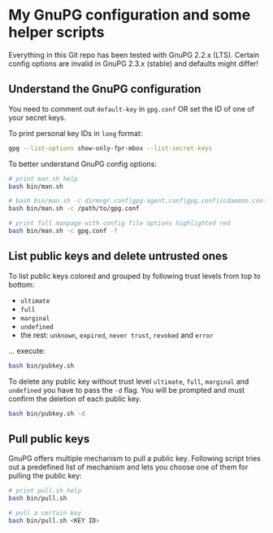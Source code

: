 # My GnuPG configuration and some helper scripts

Everything in this Git repo has been tested with GnuPG 2.2.x (LTS). Certain config options are invalid in GnuPG 2.3.x (stable) and defaults might differ!

## Understand the GnuPG configuration

You need to comment out `default-key` in `gpg.conf` OR set the ID of one of your secret keys.

To print personal key IDs in `long` format:

```bash
gpg --list-options show-only-fpr-mbox --list-secret-keys
```

To better understand GnuPG config options:

```bash
# print man.sh help
bash bin/man.sh

# bash bin/man.sh -c dirmngr.conf|gpg-agent.conf|gpg.conf|scdaemon.conf|orAnyOtherGpgConf [-f]
bash bin/man.sh -c /path/to/gpg.conf

# print full manpage with config file options highlighted red
bash bin/man.sh -c gpg.conf -f
```

## List public keys and delete untrusted ones

To list public keys colored and grouped by following trust levels from top to bottom:

- `ultimate`
- `full`
- `marginal`
- `undefined`
- the rest: `unknown`, `expired`, `never trust`, `revoked` and `error`

... execute:

```bash
bash bin/pubkey.sh
```

To delete any public key without trust level `ultimate`, `full`, `marginal` and `undefined` you have to pass the `-d` flag. You will be prompted and must confirm the deletion of each public key.

```bash
bash bin/pubkey.sh -d
```

## Pull public keys

GnuPG offers multiple mechanism to pull a public key. Following script tries out a predefined list of mechanism and lets you choose one of them for pulling the public key:

```bash
# print pull.sh help
bash bin/pull.sh

# pull a certain key
bash bin/pull.sh <KEY ID>
```
